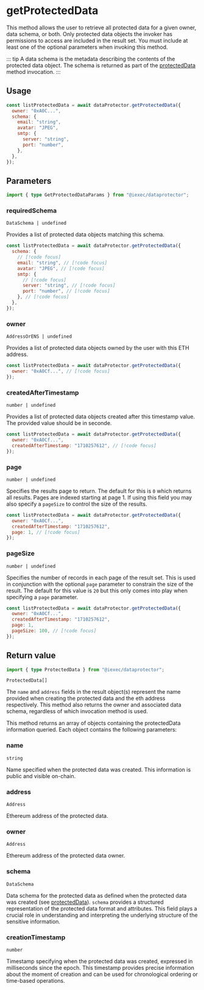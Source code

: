 # getProtectedData

This method allows the user to retrieve all protected data for a given owner, data schema, or both. Only protected data objects the invoker has permissions to access are included in the result set. You must include at least one of the optional parameters when invoking this method.

::: tip
A data schema is the metadata describing the contents of the protected data object. The schema is returned as part of the [protectedData](protectData.md) method invocation.
:::

## Usage

```js
const listProtectedData = await dataProtector.getProtectedData({
  owner: "0xA0C...",
  schema: {
    email: "string",
    avatar: "JPEG",
    smtp: {
      server: "string",
      port: "number",
    },
  },
});
```

## Parameters

```ts
import { type GetProtectedDataParams } from "@iexec/dataprotector";
```

### requiredSchema

`DataSchema | undefined`

Provides a list of protected data objects matching this schema.

```js
const listProtectedData = await dataProtector.getProtectedData({
  schema: {
    // [!code focus]
    email: "string", // [!code focus]
    avatar: "JPEG", // [!code focus]
    smtp: {
      // [!code focus]
      server: "string", // [!code focus]
      port: "number", // [!code focus]
    }, // [!code focus]
  },
});
```

### owner

`AddressOrENS | undefined`

Provides a list of protected data objects owned by the user with this ETH address.

```js
const listProtectedData = await dataProtector.getProtectedData({
  owner: "0xA0Cf...", // [!code focus]
});
```

### createdAfterTimestamp

`number | undefined`

Provides a list of protected data objects created after this timestamp value. The provided value should be in seconde.

```js
const listProtectedData = await dataProtector.getProtectedData({
  owner: "0xA0Cf...",
  createdAfterTimestamp: "1710257612", // [!code focus]
});
```

### page

`number | undefined`

Specifies the results page to return. The default for this is `0` which returns all results. Pages are indexed starting at page 1. If using this field you may also specify a `pageSize` to control the size of the results.

```js
const listProtectedData = await dataProtector.getProtectedData({
  owner: "0xA0Cf...",
  createdAfterTimestamp: "1710257612",
  page: 1, // [!code focus]
});
```

### pageSize

`number | undefined`

Specifies the number of records in each page of the result set. This is used in conjunction with the optional `page` parameter to constrain the size of the result. The default for this value is `20` but this only comes into play when specifying a `page` parameter.

```js
const listProtectedData = await dataProtector.getProtectedData({
  owner: "0xA0Cf...",
  createdAfterTimestamp: "1710257612",
  page: 1,
  pageSize: 100, // [!code focus]
});
```

## Return value

```ts
import { type ProtectedData } from "@iexec/dataprotector";
```

`ProtectedData[]`

The `name` and `address` fields in the result object(s) represent the name provided when creating the protected data and the eth address respectively. This method also returns the owner and associated data schema, regardless of which invocation method is used.

This method returns an array of objects containing the protectedData information queried. Each object contains the following parameters:

### name

`string`

Name specified when the protected data was created. This information is public and visible on-chain.

### address

`Address`

Ethereum address of the protected data.

### owner

`Address`

Ethereum address of the protected data owner.

### schema

`DataSchema`

Data schema for the protected data as defined when the protected data was created (see [protectedData](protectData.md)). `schema` provides a structured representation of the protected data format and attributes. This field plays a crucial role in understanding and interpreting the underlying structure of the sensitive information.

### creationTimestamp

`number`

Timestamp specifying when the protected data was created, expressed in milliseconds since the epoch. This timestamp provides precise information about the moment of creation and can be used for chronological ordering or time-based operations.
